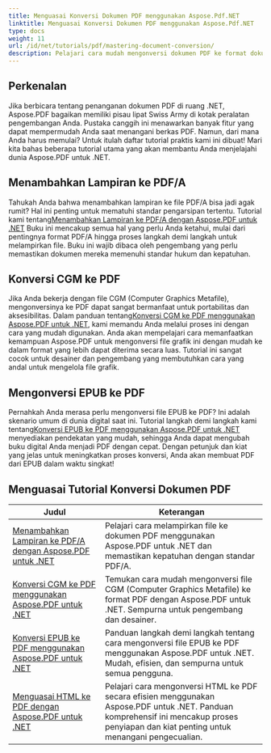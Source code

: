 ```yaml
---
title: Menguasai Konversi Dokumen PDF menggunakan Aspose.Pdf.NET
linktitle: Menguasai Konversi Dokumen PDF menggunakan Aspose.Pdf.NET
type: docs
weight: 11
url: /id/net/tutorials/pdf/mastering-document-conversion/
description: Pelajari cara mudah mengonversi dokumen PDF ke format dokumen Word yang dapat diedit menggunakan Aspose.Pdf.NET.
---
```

## Perkenalan

Jika berbicara tentang penanganan dokumen PDF di ruang .NET, Aspose.PDF bagaikan memiliki pisau lipat Swiss Army di kotak peralatan pengembangan Anda. Pustaka canggih ini menawarkan banyak fitur yang dapat mempermudah Anda saat menangani berkas PDF. Namun, dari mana Anda harus memulai? Untuk itulah daftar tutorial praktis kami ini dibuat! Mari kita bahas beberapa tutorial utama yang akan membantu Anda menjelajahi dunia Aspose.PDF untuk .NET.

## Menambahkan Lampiran ke PDF/A
 Tahukah Anda bahwa menambahkan lampiran ke file PDF/A bisa jadi agak rumit? Hal ini penting untuk mematuhi standar pengarsipan tertentu. Tutorial kami tentang[Menambahkan Lampiran ke PDF/A dengan Aspose.PDF untuk .NET](./adding-attachment-to-pdfa/) Buku ini mencakup semua hal yang perlu Anda ketahui, mulai dari pentingnya format PDF/A hingga proses langkah demi langkah untuk melampirkan file. Buku ini wajib dibaca oleh pengembang yang perlu memastikan dokumen mereka memenuhi standar hukum dan kepatuhan.

## Konversi CGM ke PDF
 Jika Anda bekerja dengan file CGM (Computer Graphics Metafile), mengonversinya ke PDF dapat sangat bermanfaat untuk portabilitas dan aksesibilitas. Dalam panduan tentang[Konversi CGM ke PDF menggunakan Aspose.PDF untuk .NET](./convert-cgm-to-pdf/), kami memandu Anda melalui proses ini dengan cara yang mudah digunakan. Anda akan mempelajari cara memanfaatkan kemampuan Aspose.PDF untuk mengonversi file grafik ini dengan mudah ke dalam format yang lebih dapat diterima secara luas. Tutorial ini sangat cocok untuk desainer dan pengembang yang membutuhkan cara yang andal untuk mengelola file grafik.

## Mengonversi EPUB ke PDF
 Pernahkah Anda merasa perlu mengonversi file EPUB ke PDF? Ini adalah skenario umum di dunia digital saat ini. Tutorial langkah demi langkah kami tentang[Konversi EPUB ke PDF menggunakan Aspose.PDF untuk .NET](./convert-epub-to-pdf/) menyediakan pendekatan yang mudah, sehingga Anda dapat mengubah buku digital Anda menjadi PDF dengan cepat. Dengan petunjuk dan kiat yang jelas untuk meningkatkan proses konversi, Anda akan membuat PDF dari EPUB dalam waktu singkat!

## Menguasai Tutorial Konversi Dokumen PDF
| Judul | Keterangan |
| --- | --- | 
| [Menambahkan Lampiran ke PDF/A dengan Aspose.PDF untuk .NET](./adding-attachment-to-pdfa/) | Pelajari cara melampirkan file ke dokumen PDF menggunakan Aspose.PDF untuk .NET dan memastikan kepatuhan dengan standar PDF/A. | 
| [Konversi CGM ke PDF menggunakan Aspose.PDF untuk .NET](./convert-cgm-to-pdf/) | Temukan cara mudah mengonversi file CGM (Computer Graphics Metafile) ke format PDF dengan Aspose.PDF untuk .NET. Sempurna untuk pengembang dan desainer. |  
| [Konversi EPUB ke PDF menggunakan Aspose.PDF untuk .NET](./convert-epub-to-pdf/) | Panduan langkah demi langkah tentang cara mengonversi file EPUB ke PDF menggunakan Aspose.PDF untuk .NET. Mudah, efisien, dan sempurna untuk semua pengguna. |   
| [Menguasai HTML ke PDF dengan Aspose.PDF untuk .NET](./mastering-html-to-pdf/) | Pelajari cara mengonversi HTML ke PDF secara efisien menggunakan Aspose.PDF untuk .NET. Panduan komprehensif ini mencakup proses penyiapan dan kiat penting untuk menangani pengecualian. |  